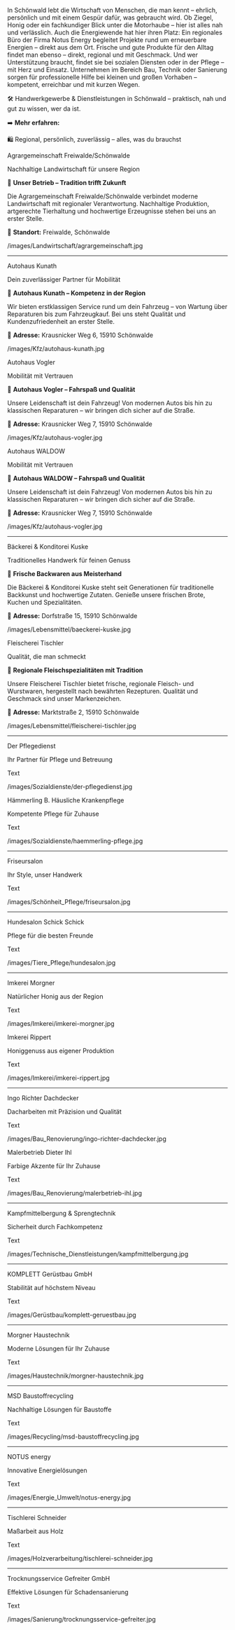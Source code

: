 <!-- INTRO_TEXT_START -->

In Schönwald lebt die Wirtschaft von Menschen, die man kennt – ehrlich, persönlich und mit einem Gespür dafür, was gebraucht wird. Ob Ziegel, Honig oder ein fachkundiger Blick unter die Motorhaube – hier ist alles nah und verlässlich. Auch die Energiewende hat hier ihren Platz: Ein regionales Büro der Firma Notus Energy begleitet Projekte rund um erneuerbare Energien – direkt aus dem Ort. Frische und gute Produkte für den Alltag findet man ebenso – direkt, regional und mit Geschmack. Und wer Unterstützung braucht, findet sie bei sozialen Diensten oder in der Pflege – mit Herz und Einsatz. Unternehmen im Bereich Bau, Technik oder Sanierung sorgen für professionelle Hilfe bei kleinen und großen Vorhaben – kompetent, erreichbar und mit kurzen Wegen.

🛠️ Handwerkgewerbe & Dienstleistungen in Schönwald – praktisch, nah und gut zu wissen, wer da ist.

➡️ **Mehr erfahren:**

<!-- INTRO_TEXT_END -->

<!-- SEPARATE_TEXT_START -->
🛍️ Regional, persönlich, zuverlässig – alles, was du brauchst
<!-- SEPARATE_TEXT_END -->


<!-- LANDWIRTSCHAFT_SUBCATEGORY_START -->

<!-- AGRARGEMEINSCHAFTFREIWALDESCHOENWALDE_NAME_START -->
Agrargemeinschaft Freiwalde/Schönwalde
<!-- AGRARGEMEINSCHAFTFREIWALDESCHOENWALDE_NAME_END -->
<!-- AGRARGEMEINSCHAFTFREIWALDESCHOENWALDE_SLOGAN_START -->
Nachhaltige Landwirtschaft für unsere Region
<!-- AGRARGEMEINSCHAFTFREIWALDESCHOENWALDE_SLOGAN_END -->
<!-- AGRARGEMEINSCHAFTFREIWALDESCHOENWALDE_TEXT_START -->
🌾 **Unser Betrieb – Tradition trifft Zukunft**  

Die Agrargemeinschaft Freiwalde/Schönwalde verbindet moderne Landwirtschaft mit regionaler Verantwortung. Nachhaltige Produktion, artgerechte Tierhaltung und hochwertige Erzeugnisse stehen bei uns an erster Stelle.  

📍 **Standort:** Freiwalde, Schönwalde  
<!-- AGRARGEMEINSCHAFTFREIWALDESCHOENWALDE_TEXT_END -->
<!-- AGRARGEMEINSCHAFTFREIWALDESCHOENWALDE_PHOTO_START -->
/images/Landwirtschaft/agrargemeinschaft.jpg
<!-- AGRARGEMEINSCHAFTFREIWALDESCHOENWALDE_PHOTO_END -->

<!-- LANDWIRTSCHAFT_SUBCATEGORY_END -->

---

<!-- KFZ_SUBCATEGORY_START -->

<!-- AUTOHAUSKUNATH_NAME_START -->
Autohaus Kunath
<!-- AUTOHAUSKUNATH_NAME_END -->
<!-- AUTOHAUSKUNATH_SLOGAN_START -->
Dein zuverlässiger Partner für Mobilität
<!-- AUTOHAUSKUNATH_SLOGAN_END -->
<!-- AUTOHAUSKUNATH_TEXT_START -->
🚗 **Autohaus Kunath – Kompetenz in der Region**  

Wir bieten erstklassigen Service rund um dein Fahrzeug – von Wartung über Reparaturen bis zum Fahrzeugkauf. Bei uns steht Qualität und Kundenzufriedenheit an erster Stelle.  

📍 **Adresse:** Krausnicker Weg 6, 15910 Schönwalde  
<!-- AUTOHAUSKUNATH_TEXT_END -->
<!-- AUTOHAUSKUNATH_PHOTO_START -->
/images/Kfz/autohaus-kunath.jpg
<!-- AUTOHAUSKUNATH_PHOTO_END -->

<!-- AUTOHAUSVOGLER_NAME_START -->
Autohaus Vogler
<!-- AUTOHAUSVOGLER_NAME_END -->
<!-- AUTOHAUSVOGLER_SLOGAN_START -->
Mobilität mit Vertrauen
<!-- AUTOHAUSVOGLER_SLOGAN_END -->
<!-- AUTOHAUSVOGLER_TEXT_START -->
🚗 **Autohaus Vogler – Fahrspaß und Qualität**  

Unsere Leidenschaft ist dein Fahrzeug! Von modernen Autos bis hin zu klassischen Reparaturen – wir bringen dich sicher auf die Straße.  

📍 **Adresse:** Krausnicker Weg 7, 15910 Schönwalde  
<!-- AUTOHAUSVOGLER_TEXT_END -->
<!-- AUTOHAUSVOGLER_PHOTO_START -->
/images/Kfz/autohaus-vogler.jpg
<!-- AUTOHAUSVOGLER_PHOTO_END -->


<!-- AUTOHAUSWALDOW_NAME_START -->
Autohaus WALDOW
<!-- AUTOHAUSWALDOW_NAME_END -->
<!-- AUTOHAUSWALDOW_SLOGAN_START -->
Mobilität mit Vertrauen
<!-- AUTOHAUSWALDOW_SLOGAN_END -->
<!-- AUTOHAUSWALDOW_TEXT_START -->
🚗 **Autohaus WALDOW – Fahrspaß und Qualität**  

Unsere Leidenschaft ist dein Fahrzeug! Von modernen Autos bis hin zu klassischen Reparaturen – wir bringen dich sicher auf die Straße.  

📍 **Adresse:** Krausnicker Weg 7, 15910 Schönwalde  
<!-- AUTOHAUSWALDOW_TEXT_END -->
<!-- AUTOHAUSWALDOW_PHOTO_START -->
/images/Kfz/autohaus-vogler.jpg
<!-- AUTOHAUSWALDOW_PHOTO_END -->

<!-- KFZ_SUBCATEGORY_END -->

---

<!-- LEBENSMITTEL_SUBCATEGORY_START -->

<!-- BAECKEREIKONDITOREIKUSKE_NAME_START -->
Bäckerei & Konditorei Kuske
<!-- BAECKEREIKONDITOREIKUSKE_NAME_END -->
<!-- BAECKEREIKONDITOREIKUSKE_SLOGAN_START -->
Traditionelles Handwerk für feinen Genuss
<!-- BAECKEREIKONDITOREIKUSKE_SLOGAN_END -->
<!-- BAECKEREIKONDITOREIKUSKE_TEXT_START -->
🥖 **Frische Backwaren aus Meisterhand**  

Die Bäckerei & Konditorei Kuske steht seit Generationen für traditionelle Backkunst und hochwertige Zutaten. Genieße unsere frischen Brote, Kuchen und Spezialitäten.  

📍 **Adresse:** Dorfstraße 15, 15910 Schönwalde  
<!-- BAECKEREIKONDITOREIKUSKE_TEXT_END -->
<!-- BAECKEREIKONDITOREIKUSKE_PHOTO_START -->
/images/Lebensmittel/baeckerei-kuske.jpg
<!-- BAECKEREIKONDITOREIKUSKE_PHOTO_END -->

<!-- FLEISCHEREITISCHLER_NAME_START -->
Fleischerei Tischler
<!-- FLEISCHEREITISCHLER_NAME_END -->
<!-- FLEISCHEREITISCHLER_SLOGAN_START -->
Qualität, die man schmeckt
<!-- FLEISCHEREITISCHLER_SLOGAN_END -->
<!-- FLEISCHEREITISCHLER_TEXT_START -->
🍖 **Regionale Fleischspezialitäten mit Tradition**  

Unsere Fleischerei Tischler bietet frische, regionale Fleisch- und Wurstwaren, hergestellt nach bewährten Rezepturen. Qualität und Geschmack sind unser Markenzeichen.  

📍 **Adresse:** Marktstraße 2, 15910 Schönwalde  
<!-- FLEISCHEREITISCHLER_TEXT_END -->
<!-- FLEISCHEREITISCHLER_PHOTO_START -->
/images/Lebensmittel/fleischerei-tischler.jpg
<!-- FLEISCHEREITISCHLER_PHOTO_END -->

<!-- LEBENSMITTEL_SUBCATEGORY_END -->

---

<!-- SOZIALDIENSTE_SUBCATEGORY_START -->

<!-- DERPFLEGEDIENST_NAME_START -->
Der Pflegedienst
<!-- DERPFLEGEDIENST_NAME_END -->
<!-- DERPFLEGEDIENST_SLOGAN_START -->
Ihr Partner für Pflege und Betreuung
<!-- DERPFLEGEDIENST_SLOGAN_END -->
<!-- DERPFLEGEDIENST_TEXT_START -->
Text
<!-- DERPFLEGEDIENST_TEXT_END -->
<!-- DERPFLEGEDIENST_PHOTO_START -->
/images/Sozialdienste/der-pflegedienst.jpg
<!-- DERPFLEGEDIENST_PHOTO_END -->

<!-- HAEMMERLINGBHAEUSLICHEKRANKENPFLEGE_NAME_START -->
Hämmerling B. Häusliche Krankenpflege
<!-- HAEMMERLINGBHAEUSLICHEKRANKENPFLEGE_NAME_END -->
<!-- HAEMMERLINGBHAEUSLICHEKRANKENPFLEGE_SLOGAN_START -->
Kompetente Pflege für Zuhause
<!-- HAEMMERLINGBHAEUSLICHEKRANKENPFLEGE_SLOGAN_END -->
<!-- HAEMMERLINGBHAEUSLICHEKRANKENPFLEGE_TEXT_START -->
Text
<!-- HAEMMERLINGBHAEUSLICHEKRANKENPFLEGE_TEXT_END -->
<!-- HAEMMERLINGBHAEUSLICHEKRANKENPFLEGE_PHOTO_START -->
/images/Sozialdienste/haemmerling-pflege.jpg
<!-- HAEMMERLINGBHAEUSLICHEKRANKENPFLEGE_PHOTO_END -->

<!-- SOZIALDIENSTE_SUBCATEGORY_END -->

---

<!-- SCHÖNHEIT & PFLEGE_SUBCATEGORY_START -->

<!-- FRISEURSALON_NAME_START -->
Friseursalon
<!-- FRISEURSALON_NAME_END -->
<!-- FRISEURSALON_SLOGAN_START -->
Ihr Style, unser Handwerk
<!-- FRISEURSALON_SLOGAN_END -->
<!-- FRISEURSALON_TEXT_START -->
Text
<!-- FRISEURSALON_TEXT_END -->
<!-- FRISEURSALON_PHOTO_START -->
/images/Schönheit_Pflege/friseursalon.jpg
<!-- FRISEURSALON_PHOTO_END -->

<!-- SCHÖNHEIT & PFLEGE_SUBCATEGORY_END -->

---

<!-- TIERE & PFLEGE_SUBCATEGORY_START -->

<!-- HUNDESALONSCHICKSCHICK_NAME_START -->
Hundesalon Schick Schick
<!-- HUNDESALONSCHICKSCHICK_NAME_END -->
<!-- HUNDESALONSCHICKSCHICK_SLOGAN_START -->
Pflege für die besten Freunde
<!-- HUNDESALONSCHICKSCHICK_SLOGAN_END -->
<!-- HUNDESALONSCHICKSCHICK_TEXT_START -->
Text
<!-- HUNDESALONSCHICKSCHICK_TEXT_END -->
<!-- HUNDESALONSCHICKSCHICK_PHOTO_START -->
/images/Tiere_Pflege/hundesalon.jpg
<!-- HUNDESALONSCHICKSCHICK_PHOTO_END -->

<!-- TIERE & PFLEGE_SUBCATEGORY_END -->

---

<!-- IMKEREI_SUBCATEGORY_START -->

<!-- IMKEREIMORGNER_NAME_START -->
Imkerei Morgner
<!-- IMKEREIMORGNER_NAME_END -->
<!-- IMKEREIMORGNER_SLOGAN_START -->
Natürlicher Honig aus der Region
<!-- IMKEREIMORGNER_SLOGAN_END -->
<!-- IMKEREIMORGNER_TEXT_START -->
Text
<!-- IMKEREIMORGNER_TEXT_END -->
<!-- IMKEREIMORGNER_PHOTO_START -->
/images/Imkerei/imkerei-morgner.jpg
<!-- IMKEREIMORGNER_PHOTO_END -->

<!-- IMKEREIRIPPERT_NAME_START -->
Imkerei Rippert
<!-- IMKEREIRIPPERT_NAME_END -->
<!-- IMKEREIRIPPERT_SLOGAN_START -->
Honiggenuss aus eigener Produktion
<!-- IMKEREIRIPPERT_SLOGAN_END -->
<!-- IMKEREIRIPPERT_TEXT_START -->
Text
<!-- IMKEREIRIPPERT_TEXT_END -->
<!-- IMKEREIRIPPERT_PHOTO_START -->
/images/Imkerei/imkerei-rippert.jpg
<!-- IMKEREIRIPPERT_PHOTO_END -->

<!-- IMKEREI_SUBCATEGORY_END -->


---


<!-- BAU & RENOVIERUNG_SUBCATEGORY_START -->

<!-- INGORICHTERDACHDECKER_NAME_START -->
Ingo Richter Dachdecker
<!-- INGORICHTERDACHDECKER_NAME_END -->
<!-- INGORICHTERDACHDECKER_SLOGAN_START -->
Dacharbeiten mit Präzision und Qualität
<!-- INGORICHTERDACHDECKER_SLOGAN_END -->
<!-- INGORICHTERDACHDECKER_TEXT_START -->
Text
<!-- INGORICHTERDACHDECKER_TEXT_END -->
<!-- INGORICHTERDACHDECKER_PHOTO_START -->
/images/Bau_Renovierung/ingo-richter-dachdecker.jpg
<!-- INGORICHTERDACHDECKER_PHOTO_END -->

<!-- MALERBETRIEBDIETERIHL_NAME_START -->
Malerbetrieb Dieter Ihl
<!-- MALERBETRIEBDIETERIHL_NAME_END -->
<!-- MALERBETRIEBDIETERIHL_SLOGAN_START -->
Farbige Akzente für Ihr Zuhause
<!-- MALERBETRIEBDIETERIHL_SLOGAN_END -->
<!-- MALERBETRIEBDIETERIHL_TEXT_START -->
Text
<!-- MALERBETRIEBDIETERIHL_TEXT_END -->
<!-- MALERBETRIEBDIETERIHL_PHOTO_START -->
/images/Bau_Renovierung/malerbetrieb-ihl.jpg
<!-- MALERBETRIEBDIETERIHL_PHOTO_END -->

<!-- BAU & RENOVIERUNG_SUBCATEGORY_END -->

---

<!-- TECHNISCHE DIENSTLEISTUNGEN_SUBCATEGORY_START -->

<!-- KAMPFMITTELBERGUNGSPRENGTECHNIK_NAME_START -->
Kampfmittelbergung & Sprengtechnik
<!-- KAMPFMITTELBERGUNGSPRENGTECHNIK_NAME_END -->
<!-- KAMPFMITTELBERGUNGSPRENGTECHNIK_SLOGAN_START -->
Sicherheit durch Fachkompetenz
<!-- KAMPFMITTELBERGUNGSPRENGTECHNIK_SLOGAN_END -->
<!-- KAMPFMITTELBERGUNGSPRENGTECHNIK_TEXT_START -->
Text
<!-- KAMPFMITTELBERGUNGSPRENGTECHNIK_TEXT_END -->
<!-- KAMPFMITTELBERGUNGSPRENGTECHNIK_PHOTO_START -->
/images/Technische_Dienstleistungen/kampfmittelbergung.jpg
<!-- KAMPFMITTELBERGUNGSPRENGTECHNIK_PHOTO_END -->

<!-- TECHNISCHE DIENSTLEISTUNGEN_SUBCATEGORY_END -->

---

<!-- GERÜSTBAU_SUBCATEGORY_START -->

<!-- KOMPLETTGERUESTBAUGMBH_NAME_START -->
KOMPLETT Gerüstbau GmbH
<!-- KOMPLETTGERUESTBAUGMBH_NAME_END -->
<!-- KOMPLETTGERUESTBAUGMBH_SLOGAN_START -->
Stabilität auf höchstem Niveau
<!-- KOMPLETTGERUESTBAUGMBH_SLOGAN_END -->
<!-- KOMPLETTGERUESTBAUGMBH_TEXT_START -->
Text
<!-- KOMPLETTGERUESTBAUGMBH_TEXT_END -->
<!-- KOMPLETTGERUESTBAUGMBH_PHOTO_START -->
/images/Gerüstbau/komplett-geruestbau.jpg
<!-- KOMPLETTGERUESTBAUGMBH_PHOTO_END -->

<!-- GERÜSTBAU_SUBCATEGORY_END -->

---

<!-- HAUSTECHNIK_SUBCATEGORY_START -->

<!-- MORGNERHAUSTECHNIK_NAME_START -->
Morgner Haustechnik
<!-- MORGNERHAUSTECHNIK_NAME_END -->
<!-- MORGNERHAUSTECHNIK_SLOGAN_START -->
Moderne Lösungen für Ihr Zuhause
<!-- MORGNERHAUSTECHNIK_SLOGAN_END -->
<!-- MORGNERHAUSTECHNIK_TEXT_START -->
Text
<!-- MORGNERHAUSTECHNIK_TEXT_END -->
<!-- MORGNERHAUSTECHNIK_PHOTO_START -->
/images/Haustechnik/morgner-haustechnik.jpg
<!-- MORGNERHAUSTECHNIK_PHOTO_END -->

<!-- HAUSTECHNIK_SUBCATEGORY_END -->

---

<!-- RECYCLING & ENTSORGUNG_SUBCATEGORY_START -->

<!-- MSDBAUSTOFFRECYCLING_NAME_START -->
MSD Baustoffrecycling
<!-- MSDBAUSTOFFRECYCLING_NAME_END -->
<!-- MSDBAUSTOFFRECYCLING_SLOGAN_START -->
Nachhaltige Lösungen für Baustoffe
<!-- MSDBAUSTOFFRECYCLING_SLOGAN_END -->
<!-- MSDBAUSTOFFRECYCLING_TEXT_START -->
Text
<!-- MSDBAUSTOFFRECYCLING_TEXT_END -->
<!-- MSDBAUSTOFFRECYCLING_PHOTO_START -->
/images/Recycling/msd-baustoffrecycling.jpg
<!-- MSDBAUSTOFFRECYCLING_PHOTO_END -->

<!-- RECYCLING & ENTSORGUNG_SUBCATEGORY_END -->

---

<!-- ENERGIE & UMWELT_SUBCATEGORY_START -->

<!-- NOTUSENERGY_NAME_START -->
NOTUS energy
<!-- NOTUSENERGY_NAME_END -->
<!-- NOTUSENERGY_SLOGAN_START -->
Innovative Energielösungen
<!-- NOTUSENERGY_SLOGAN_END -->
<!-- NOTUSENERGY_TEXT_START -->
Text
<!-- NOTUSENERGY_TEXT_END -->
<!-- NOTUSENERGY_PHOTO_START -->
/images/Energie_Umwelt/notus-energy.jpg
<!-- NOTUSENERGY_PHOTO_END -->

<!-- ENERGIE & UMWELT_SUBCATEGORY_END -->

---

<!-- HOLZVERARBEITUNG_SUBCATEGORY_START -->

<!-- TISCHLEREISCHNEIDER_NAME_START -->
Tischlerei Schneider
<!-- TISCHLEREISCHNEIDER_NAME_END -->
<!-- TISCHLEREISCHNEIDER_SLOGAN_START -->
Maßarbeit aus Holz
<!-- TISCHLEREISCHNEIDER_SLOGAN_END -->
<!-- TISCHLEREISCHNEIDER_TEXT_START -->
Text
<!-- TISCHLEREISCHNEIDER_TEXT_END -->
<!-- TISCHLEREISCHNEIDER_PHOTO_START -->
/images/Holzverarbeitung/tischlerei-schneider.jpg
<!-- TISCHLEREISCHNEIDER_PHOTO_END -->

<!-- HOLZVERARBEITUNG_SUBCATEGORY_END -->

---

<!-- SANIERUNGSDIENSTE_SUBCATEGORY_START -->

<!-- TROCKNUNGSSERVICEGEFREITERGMBH_NAME_START -->
Trocknungsservice Gefreiter GmbH
<!-- TROCKNUNGSSERVICEGEFREITERGMBH_NAME_END -->
<!-- TROCKNUNGSSERVICEGEFREITERGMBH_SLOGAN_START -->
Effektive Lösungen für Schadensanierung
<!-- TROCKNUNGSSERVICEGEFREITERGMBH_SLOGAN_END -->
<!-- TROCKNUNGSSERVICEGEFREITERGMBH_TEXT_START -->
Text
<!-- TROCKNUNGSSERVICEGEFREITERGMBH_TEXT_END -->
<!-- TROCKNUNGSSERVICEGEFREITERGMBH_PHOTO_START -->
/images/Sanierung/trocknungsservice-gefreiter.jpg
<!-- TROCKNUNGSSERVICEGEFREITERGMBH_PHOTO_END -->

<!-- SANIERUNGSDIENSTE_SUBCATEGORY_END -->
